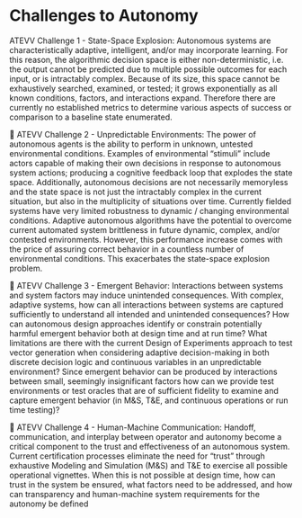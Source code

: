 # Challenges to Autonomy

ATEVV Challenge 1 - State-Space Explosion:
Autonomous systems are characteristically adaptive, intelligent, and/or may incorporate learning. For this reason, the
algorithmic decision space is either non-deterministic, i.e. the output cannot be predicted due to multiple possible
outcomes for each input, or is intractably complex. Because of its size, this space cannot be exhaustively searched,
examined, or tested; it grows exponentially as all known conditions, factors, and interactions expand. Therefore there
are currently no established metrics to determine various aspects of success or comparison to a baseline state
enumerated.


 ATEVV Challenge 2 - Unpredictable Environments:
The power of autonomous agents is the ability to perform in unknown, untested environmental conditions. Examples
of environmental “stimuli” include actors capable of making their own decisions in response to autonomous system
actions; producing a cognitive feedback loop that explodes the state space. Additionally, autonomous decisions are
not necessarily memoryless and the state space is not just the intractably complex in the current situation, but also in
the multiplicity of situations over time. Currently fielded systems have very limited robustness to dynamic / changing
environmental conditions. Adaptive autonomous algorithms have the potential to overcome current automated system
brittleness in future dynamic, complex, and/or contested environments. However, this performance increase comes
with the price of assuring correct behavior in a countless number of environmental conditions. This exacerbates the
state-space explosion problem.


 ATEVV Challenge 3 - Emergent Behavior:
Interactions between systems and system factors may induce unintended consequences. With complex, adaptive
systems, how can all interactions between systems are captured sufficiently to understand all intended and unintended
consequences? How can autonomous design approaches identify or constrain potentially harmful emergent behavior
both at design time and at run time? What limitations are there with the current Design of Experiments approach to
test vector generation when considering adaptive decision-making in both discrete decision logic and continuous
variables in an unpredictable environment? Since emergent behavior can be produced by interactions between small,
seemingly insignificant factors how can we provide test environments or test oracles that are of sufficient fidelity to
examine and capture emergent behavior (in M&S, T&E, and continuous operations or run time testing)?


 ATEVV Challenge 4 - Human-Machine Communication:
Handoff, communication, and interplay between operator and autonomy become a critical component to the trust and
effectiveness of an autonomous system. Current certification processes eliminate the need for “trust” through
exhaustive Modeling and Simulation (M&S) and T&E to exercise all possible operational vignettes. When this is not
possible at design time, how can trust in the system be ensured, what factors need to be addressed, and how can
transparency and human-machine system requirements for the autonomy be defined
